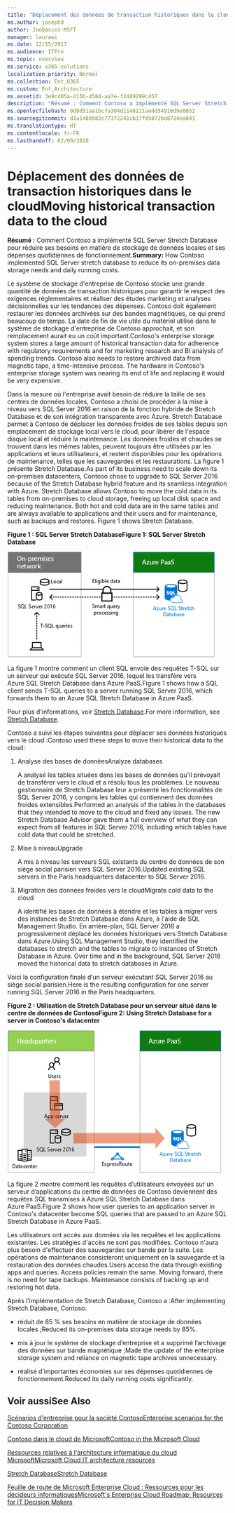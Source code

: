 ```yaml
---
title: "Déplacement des données de transaction historiques dans le cloud"
ms.author: josephd
author: JoeDavies-MSFT
manager: laurawi
ms.date: 12/15/2017
ms.audience: ITPro
ms.topic: overview
ms.service: o365-solutions
localization_priority: Normal
ms.collection: Ent_O365
ms.custom: Ent_Architecture
ms.assetid: 3e9c405a-415b-4584-aa7e-f2489299c457
description: "Résumé : Comment Contoso a implémenté SQL Server Stretch Database pour réduire ses besoins en matière de stockage de données locales et ses dépenses quotidiennes de fonctionnement."
ms.openlocfilehash: 9d8d51aa1bc7a304d1148111aedd54916d9e8052
ms.sourcegitcommit: d1a1480982c773f2241cb17f85072be8724ea841
ms.translationtype: HT
ms.contentlocale: fr-FR
ms.lasthandoff: 02/09/2018
---
```

# <a name="moving-historical-transaction-data-to-the-cloud"></a><span data-ttu-id="eb3ac-103">Déplacement des données de transaction historiques dans le cloud</span><span class="sxs-lookup"><span data-stu-id="eb3ac-103">Moving historical transaction data to the cloud</span></span>

 <span data-ttu-id="eb3ac-104">**Résumé :** Comment Contoso a implémenté SQL Server Stretch Database pour réduire ses besoins en matière de stockage de données locales et ses dépenses quotidiennes de fonctionnement.</span><span class="sxs-lookup"><span data-stu-id="eb3ac-104">**Summary:** How Contoso implemented SQL Server stretch database to reduce its on-premises data storage needs and daily running costs.</span></span>
  
<span data-ttu-id="eb3ac-p101">Le système de stockage d'entreprise de Contoso stocke une grande quantité de données de transaction historiques pour garantir le respect des exigences réglementaires et réaliser des études marketing et analyses décisionnelles sur les tendances des dépenses. Contoso doit également restaurer les données archivées sur des bandes magnétiques, ce qui prend beaucoup de temps. La date de fin de vie utile du matériel utilisé dans le système de stockage d'entreprise de Contoso approchait, et son remplacement aurait eu un coût important.</span><span class="sxs-lookup"><span data-stu-id="eb3ac-p101">Contoso's enterprise storage system stores a large amount of historical transaction data for adherence with regulatory requirements and for marketing research and BI analysis of spending trends. Contoso also needs to restore archived data from magnetic tape, a time-intensive process. The hardware in Contoso's enterprise storage system was nearing its end of life and replacing it would be very expensive.</span></span> 
  
<span data-ttu-id="eb3ac-p102">Dans la mesure où l'entreprise avait besoin de réduire la taille de ses centres de données locales, Contoso a choisi de procéder à la mise à niveau vers SQL Server 2016 en raison de la fonction hybride de Stretch Database et de son intégration transparente avec Azure. Stretch Database permet à Contoso de déplacer les données froides de ses tables depuis son emplacement de stockage local vers le cloud, pour libérer de l'espace disque local et réduire la maintenance. Les données froides et chaudes se trouvent dans les mêmes tables, peuvent toujours être utilisées par les applications et leurs utilisateurs, et restent disponibles pour les opérations de maintenance, telles que les sauvegardes et les restaurations. La figure 1 présente Stretch Database.</span><span class="sxs-lookup"><span data-stu-id="eb3ac-p102">As part of its business need to scale down its on-premises datacenters, Contoso chose to upgrade to SQL Server 2016 because of the Stretch Database hybrid feature and its seamless integration with Azure. Stretch Database allows Contoso to move the cold data in its tables from on-premises to cloud storage, freeing up local disk space and reducing maintenance. Both hot and cold data are in the same tables and are always available to applications and their users and for maintenance, such as backups and restores. Figure 1 shows Stretch Database.</span></span>
  
<span data-ttu-id="eb3ac-112">**Figure 1 : SQL Server Stretch Database**</span><span class="sxs-lookup"><span data-stu-id="eb3ac-112">**Figure 1: SQL Server Stretch Database**</span></span>

![Stretch Database avec SQL Server comme solution de données hybride](images/Contoso_Poster/StretchDB01.png)
  
<span data-ttu-id="eb3ac-114">La figure 1 montre comment un client SQL envoie des requêtes T-SQL sur un serveur qui exécute SQL Server 2016, lequel les transfère vers Azure SQL Stretch Database dans Azure PaaS.</span><span class="sxs-lookup"><span data-stu-id="eb3ac-114">Figure 1 shows how a SQL client sends T-SQL queries to a server running SQL Server 2016, which forwards them to an Azure SQL Stretch Database in Azure PaaS.</span></span>
  
<span data-ttu-id="eb3ac-115">Pour plus d'informations, voir [Stretch Database](https://msdn.microsoft.com/library/dn935011.aspx).</span><span class="sxs-lookup"><span data-stu-id="eb3ac-115">For more information, see [Stretch Database](https://msdn.microsoft.com/library/dn935011.aspx).</span></span>
  
<span data-ttu-id="eb3ac-116">Contoso a suivi les étapes suivantes pour déplacer ses données historiques vers le cloud :</span><span class="sxs-lookup"><span data-stu-id="eb3ac-116">Contoso used these steps to move their historical data to the cloud:</span></span>
  
1. <span data-ttu-id="eb3ac-117">Analyse des bases de données</span><span class="sxs-lookup"><span data-stu-id="eb3ac-117">Analyze databases</span></span>
    
    <span data-ttu-id="eb3ac-p103">A analysé les tables situées dans les bases de données qu'il prévoyait de transférer vers le cloud et a résolu tous les problèmes. Le nouveau gestionnaire de Stretch Database leur a présenté les fonctionnalités de SQL Server 2016, y compris les tables qui contiennent des données froides extensibles.</span><span class="sxs-lookup"><span data-stu-id="eb3ac-p103">Performed an analysis of the tables in the databases that they intended to move to the cloud and fixed any issues. The new Stretch Database Advisor gave them a full overview of what they can expect from all features in SQL Server 2016, including which tables have cold data that could be stretched.</span></span>
    
2. <span data-ttu-id="eb3ac-120">Mise à niveau</span><span class="sxs-lookup"><span data-stu-id="eb3ac-120">Upgrade</span></span>
    
    <span data-ttu-id="eb3ac-121">A mis à niveau les serveurs SQL existants du centre de données de son siège social parisien vers SQL Server 2016.</span><span class="sxs-lookup"><span data-stu-id="eb3ac-121">Updated existing SQL servers in the Paris headquarters datacenter to SQL Server 2016.</span></span>
    
3. <span data-ttu-id="eb3ac-122">Migration des données froides vers le cloud</span><span class="sxs-lookup"><span data-stu-id="eb3ac-122">Migrate cold data to the cloud</span></span>
    
    <span data-ttu-id="eb3ac-p104">A identifié les bases de données à étendre et les tables à migrer vers des instances de Stretch Database dans Azure, à l'aide de SQL Management Studio. En arrière-plan, SQL Server 2016 a progressivement déplacé les données historiques vers Stretch Database dans Azure.</span><span class="sxs-lookup"><span data-stu-id="eb3ac-p104">Using SQL Management Studio, they identified the databases to stretch and the tables to migrate to instances of Stretch Database in Azure. Over time and in the background, SQL Server 2016 moved the historical data to stretch databases in Azure.</span></span>
    
<span data-ttu-id="eb3ac-125">Voici la configuration finale d’un serveur exécutant SQL Server 2016 au siège social parisien.</span><span class="sxs-lookup"><span data-stu-id="eb3ac-125">Here is the resulting configuration for one server running SQL Server 2016 in the Paris headquarters.</span></span>
  
<span data-ttu-id="eb3ac-126">**Figure 2 : Utilisation de Stretch Database pour un serveur situé dans le centre de données de Contoso**</span><span class="sxs-lookup"><span data-stu-id="eb3ac-126">**Figure 2: Using Stretch Database for a server in Contoso's datacenter**</span></span>

![Configuration de Contoso pour Stretch Database avec SQL Server pour un ordinateur unique exécutant SQL Server](images/Contoso_Poster/StretchDB02.png)

  
<span data-ttu-id="eb3ac-128">La figure 2 montre comment les requêtes d’utilisateurs envoyées sur un serveur d’applications du centre de données de Contoso deviennent des requêtes SQL transmises à Azure SQL Stretch Database dans Azure PaaS.</span><span class="sxs-lookup"><span data-stu-id="eb3ac-128">Figure 2 shows how user queries to an application server in Contoso's datacenter become SQL queries that are passed to an Azure SQL Stretch Database in Azure PaaS.</span></span>
  
<span data-ttu-id="eb3ac-p105">Les utilisateurs ont accès aux données via les requêtes et les applications existantes. Les stratégies d'accès ne sont pas modifiées. Contoso n'aura plus besoin d'effectuer des sauvegardes sur bande par la suite. Les opérations de maintenance consisteront uniquement en la sauvegarde et la restauration des données chaudes.</span><span class="sxs-lookup"><span data-stu-id="eb3ac-p105">Users access the data through existing apps and queries. Access policies remain the same. Moving forward, there is no need for tape backups. Maintenance consists of backing up and restoring hot data.</span></span>
  
<span data-ttu-id="eb3ac-133">Après l’implémentation de Stretch Database, Contoso a :</span><span class="sxs-lookup"><span data-stu-id="eb3ac-133">After implementing Stretch Database, Contoso:</span></span>
  
- <span data-ttu-id="eb3ac-134">réduit de 85 % ses besoins en matière de stockage de données locales ;</span><span class="sxs-lookup"><span data-stu-id="eb3ac-134">Reduced its on-premises data storage needs by 85%.</span></span>
    
- <span data-ttu-id="eb3ac-135">mis à jour le système de stockage d’entreprise et a supprimé l’archivage des données sur bande magnétique ;</span><span class="sxs-lookup"><span data-stu-id="eb3ac-135">Made the update of the enterprise storage system and reliance on magnetic tape archives unnecessary.</span></span>
    
- <span data-ttu-id="eb3ac-136">réalisé d’importantes économies sur ses dépenses quotidiennes de fonctionnement.</span><span class="sxs-lookup"><span data-stu-id="eb3ac-136">Reduced its daily running costs significantly.</span></span>
    
## <a name="see-also"></a><span data-ttu-id="eb3ac-137">Voir aussi</span><span class="sxs-lookup"><span data-stu-id="eb3ac-137">See Also</span></span>

[<span data-ttu-id="eb3ac-138">Scénarios d'entreprise pour la société Contoso</span><span class="sxs-lookup"><span data-stu-id="eb3ac-138">Enterprise scenarios for the Contoso Corporation</span></span>](enterprise-scenarios-for-the-contoso-corporation.md)
  
[<span data-ttu-id="eb3ac-139">Contoso dans le cloud de Microsoft</span><span class="sxs-lookup"><span data-stu-id="eb3ac-139">Contoso in the Microsoft Cloud</span></span>](contoso-in-the-microsoft-cloud.md)
  
[<span data-ttu-id="eb3ac-140">Ressources relatives à l'architecture informatique du cloud Microsoft</span><span class="sxs-lookup"><span data-stu-id="eb3ac-140">Microsoft Cloud IT architecture resources</span></span>](microsoft-cloud-it-architecture-resources.md)

[<span data-ttu-id="eb3ac-141">Stretch Database</span><span class="sxs-lookup"><span data-stu-id="eb3ac-141">Stretch Database</span></span>](https://msdn.microsoft.com/library/dn935011.aspx)
  
[<span data-ttu-id="eb3ac-142">Feuille de route de Microsoft Enterprise Cloud : Ressources pour les décideurs informatiques</span><span class="sxs-lookup"><span data-stu-id="eb3ac-142">Microsoft's Enterprise Cloud Roadmap: Resources for IT Decision Makers</span></span>](https://sway.com/FJ2xsyWtkJc2taRD)




